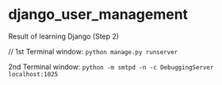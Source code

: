 # django_user_management
Result of learning Django (Step 2)

// 1st Terminal window: `python manage.py runserver`

   2nd Terminal window: `python -m smtpd -n -c DebuggingServer localhost:1025`
